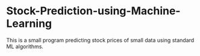# Stock-Prediction-using-Machine-Learning
This is a small program predicting stock prices of small data using standard ML algorithms.
